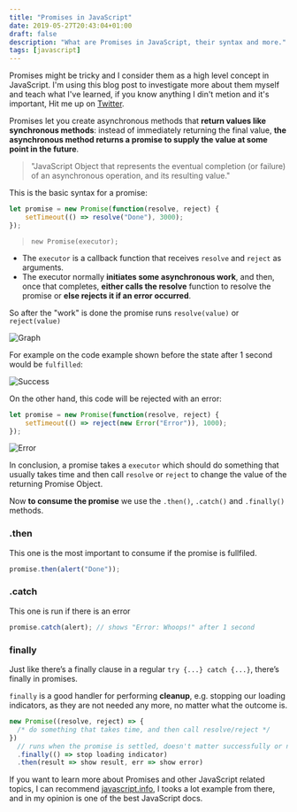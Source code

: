 ```yaml
---
title: "Promises in JavaScript"
date: 2019-05-27T20:43:04+01:00
draft: false
description: "What are Promises in JavaScript, their syntax and more."
tags: [javascript]
---
```


Promises might be tricky and I consider them as a high level concept in JavaScript.
I'm using this blog post to investigate more about them myself and teach what I've learned, if you know anything I din't metion and it's important, Hit me up on [Twitter](https://twitter.com/tiago_taquelim).

Promises let you create asynchronous methods that **return values like synchronous methods**: instead of immediately returning the final value, **the asynchronous method returns a promise to supply the value at some point in the future**.

> "JavaScript Object that represents the eventual completion (or failure) of an asynchronous operation, and its resulting value."

This is the basic syntax for a promise:

```js
let promise = new Promise(function(resolve, reject) {
	setTimeout(() => resolve("Done"), 3000);
});
```

> ```new Promise(executor);```

-   The ```executor``` is a callback function that receives `resolve` and `reject` as arguments.
-   The executor normally **initiates some asynchronous work**, and then, once that completes, **either calls the resolve** function to resolve the promise or **else rejects it if an error occurred**.

So after the "work" is done the promise runs `resolve(value)` or `reject(value)`

![Graph](https://javascript.info/article/promise-basics/promise-resolve-reject@2x.png)

For example on the code example shown before the state after 1 second would be `fulfilled`:

![Success](https://javascript.info/article/promise-basics/promise-resolve-1@2x.png)

On the other hand, this code will be rejected with an error:

```js
let promise = new Promise(function(resolve, reject) {
	setTimeout(() => reject(new Error("Error")), 1000);
});
```

![Error](https://javascript.info/article/promise-basics/promise-reject-1@2x.png)

In conclusion, a promise takes a `executor` which should do something that usually takes time and then call `resolve` or `reject` to change the value of the returning Promise Object.

Now **to consume the promise** we use the `.then()`, `.catch()` and `.finally()` methods.

### .then

This one is the most important to consume if the promise is fullfiled.

```js
promise.then(alert("Done"));
```

### .catch

This one is run if there is an error

```js
promise.catch(alert); // shows "Error: Whoops!" after 1 second
```

### finally

Just like there’s a finally clause in a regular `try {...} catch {...}`, there’s finally in promises.

`finally` is a good handler for performing **cleanup**, e.g. stopping our loading indicators, as they are not needed any more, no matter what the outcome is.

```js
new Promise((resolve, reject) => {
  /* do something that takes time, and then call resolve/reject */
})
  // runs when the promise is settled, doesn't matter successfully or not
  .finally(() => stop loading indicator)
  .then(result => show result, err => show error)

```

If you want to learn more about Promises and other JavaScript related topics, I can recommend [javascript.info](https://javascript.info), I tooks a lot example from there, and in my opinion is one of the best JavaScript docs.
